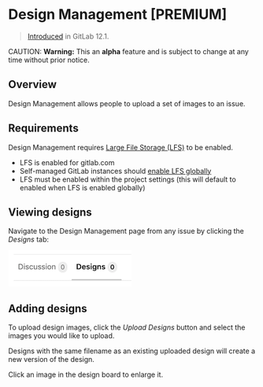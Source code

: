 # Design Management **[PREMIUM]**

> [Introduced](https://gitlab.com/groups/gitlab-org/-/epics/660) in GitLab 12.1.

CAUTION: **Warning:**
This an __alpha__ feature and is subject to change at any time without
prior notice.

## Overview

Design Management allows people to upload a set of images to an issue.

## Requirements

Design Management requires [Large File Storage (LFS)](https://docs.gitlab.com/ee/workflow/lfs/manage_large_binaries_with_git_lfs.html) to be enabled.

- LFS is enabled for gitlab.com
- Self-managed GitLab instances should [enable LFS globally](https://docs.gitlab.com/ee/workflow/lfs/lfs_administration.html)
- LFS must be enabled within the project settings (this will default to enabled when LFS is enabled globally)

## Viewing designs

Navigate to the Design Management page from any issue by clicking the _Designs_ tab:

![Designs tab](img/design_management_tab.png)

## Adding designs

To upload design images, click the _Upload Designs_ button and select the images you would like to upload.

Designs with the same filename as an existing uploaded design will create a new version of the design.

Click an image in the design board to enlarge it.
